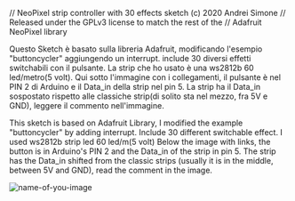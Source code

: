 // NeoPixel strip controller with 30 effects sketch (c) 2020 Andrei Simone
// Released under the GPLv3 license to match the rest of the
// Adafruit NeoPixel library

Questo Sketch è basato sulla libreria Adafruit, modificando l'esempio "buttoncycler" aggiungendo un interrupt.
include 30 diversi effetti switchabili con il pulsante.
La strip che ho usato è una ws2812b 60 led/metro(5 volt).
Qui sotto l'immagine con i collegamenti, il pulsante è nel PIN 2 di Arduino e il Data_in della strip nel pin 5. La strip ha
il Data_in sospostato rispetto alle classiche strip(di solito sta nel mezzo, fra 5V e GND), leggere il commento nell'immagine.


This sketch is based on Adafruit Library, I modified the example "buttoncycler" by adding interrupt.
Include 30 different switchable effect.
I used ws2812b strip led 60 led/m(5 volt)
Below the image with links, the button is in Arduino's PIN 2 and the Data_in of the strip in pin 5. The strip has
the Data_in shifted from the classic strips (usually it is in the middle, between 5V and GND), read the comment in the image.


![name-of-you-image](https://raw.githubusercontent.com/simoneandrei/Lumino-Ledcontroller-Neopixel-Arduino/main/image/ARDUINO%20STRIP.PNG)
